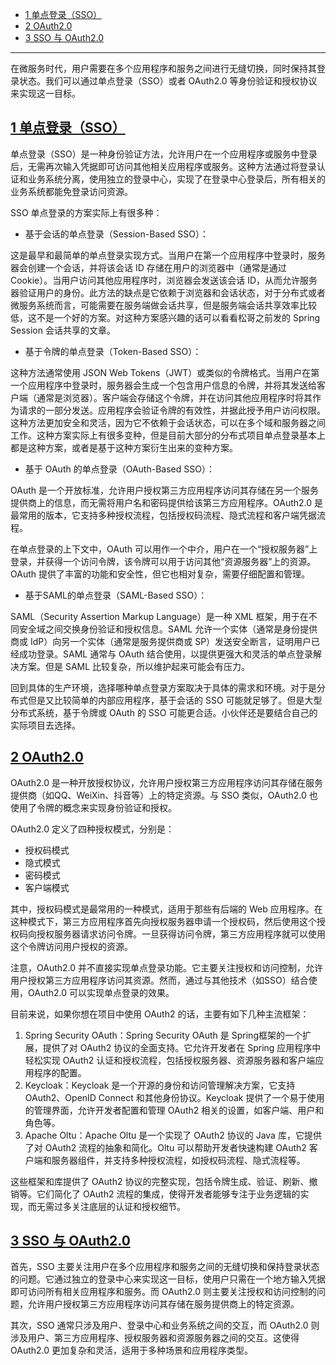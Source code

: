 - [1 单点登录（SSO）](https://mp.weixin.qq.com/s?__biz=MzUzMTA2NTU2Ng==&mid=2247487551&idx=1&sn=18f64ba49f3f0f9d8be9d1fdef8857d9&chksm=fa496f8ecd3ee698f4954c00efb80fe955ec9198fff3ef4011e331aa37f55a6a17bc8c0335a8&scene=21&token=899450012&lang=zh_CN#wechat_redirect)
- [2 OAuth2.0](https://mp.weixin.qq.com/s?__biz=MzUzMTA2NTU2Ng==&mid=2247487551&idx=1&sn=18f64ba49f3f0f9d8be9d1fdef8857d9&chksm=fa496f8ecd3ee698f4954c00efb80fe955ec9198fff3ef4011e331aa37f55a6a17bc8c0335a8&scene=21&token=899450012&lang=zh_CN#wechat_redirect)
- [3 SSO 与 OAuth2.0](https://mp.weixin.qq.com/s?__biz=MzUzMTA2NTU2Ng==&mid=2247487551&idx=1&sn=18f64ba49f3f0f9d8be9d1fdef8857d9&chksm=fa496f8ecd3ee698f4954c00efb80fe955ec9198fff3ef4011e331aa37f55a6a17bc8c0335a8&scene=21&token=899450012&lang=zh_CN#wechat_redirect)

------

在微服务时代，用户需要在多个应用程序和服务之间进行无缝切换，同时保持其登录状态。我们可以通过单点登录（SSO）或者 OAuth2.0 等身份验证和授权协议来实现这一目标。

## **[1 单点登录（SSO）](https://mp.weixin.qq.com/s?__biz=MzUzMTA2NTU2Ng==&mid=2247487551&idx=1&sn=18f64ba49f3f0f9d8be9d1fdef8857d9&scene=21#wechat_redirect)**

单点登录（SSO）是一种身份验证方法，允许用户在一个应用程序或服务中登录后，无需再次输入凭据即可访问其他相关应用程序或服务。这种方法通过将登录认证和业务系统分离，使用独立的登录中心，实现了在登录中心登录后，所有相关的业务系统都能免登录访问资源。

SSO 单点登录的方案实际上有很多种：

- 基于会话的单点登录（Session-Based SSO）：

这是最早和最简单的单点登录实现方式。当用户在第一个应用程序中登录时，服务器会创建一个会话，并将该会话 ID 存储在用户的浏览器中（通常是通过 Cookie）。当用户访问其他应用程序时，浏览器会发送该会话 ID，从而允许服务器验证用户的身份。此方法的缺点是它依赖于浏览器和会话状态，对于分布式或者微服务系统而言，可能需要在服务端做会话共享，但是服务端会话共享效率比较低，这不是一个好的方案。对这种方案感兴趣的话可以看看松哥之前发的 Spring Session 会话共享的文章。

- 基于令牌的单点登录（Token-Based SSO）：

这种方法通常使用 JSON Web Tokens（JWT）或类似的令牌格式。当用户在第一个应用程序中登录时，服务器会生成一个包含用户信息的令牌，并将其发送给客户端（通常是浏览器）。客户端会存储这个令牌，并在访问其他应用程序时将其作为请求的一部分发送。应用程序会验证令牌的有效性，并据此授予用户访问权限。这种方法更加安全和灵活，因为它不依赖于会话状态，可以在多个域和服务器之间工作。这种方案实际上有很多变种，但是目前大部分的分布式项目单点登录基本上都是这种方案，或者是基于这种方案衍生出来的变种方案。

- 基于 OAuth 的单点登录（OAuth-Based SSO）：

OAuth 是一个开放标准，允许用户授权第三方应用程序访问其存储在另一个服务提供商上的信息，而无需将用户名和密码提供给该第三方应用程序。OAuth2.0 是最常用的版本，它支持多种授权流程，包括授权码流程、隐式流程和客户端凭据流程。

在单点登录的上下文中，OAuth 可以用作一个中介，用户在一个“授权服务器”上登录，并获得一个访问令牌，该令牌可以用于访问其他“资源服务器”上的资源。OAuth 提供了丰富的功能和安全性，但它也相对复杂，需要仔细配置和管理。

- 基于SAML的单点登录（SAML-Based SSO）：

SAML（Security Assertion Markup Language）是一种 XML 框架，用于在不同安全域之间交换身份验证和授权信息。SAML 允许一个实体（通常是身份提供商或 IdP）向另一个实体（通常是服务提供商或 SP）发送安全断言，证明用户已经成功登录。SAML 通常与 OAuth 结合使用，以提供更强大和灵活的单点登录解决方案。但是 SAML 比较复杂，所以维护起来可能会有压力。

回到具体的生产环境，选择哪种单点登录方案取决于具体的需求和环境。对于是分布式但是又比较简单的内部应用程序，基于会话的 SSO 可能就足够了。但是大型分布式系统，基于令牌或 OAuth 的 SSO 可能更合适。小伙伴还是要结合自己的实际项目去选择。



## **[2 OAuth2.0](https://mp.weixin.qq.com/s?__biz=MzUzMTA2NTU2Ng==&mid=2247487551&idx=1&sn=18f64ba49f3f0f9d8be9d1fdef8857d9&scene=21#wechat_redirect)**

OAuth2.0 是一种开放授权协议，允许用户授权第三方应用程序访问其存储在服务提供商（如QQ、WeiXin、抖音等）上的特定资源。与 SSO 类似，OAuth2.0 也使用了令牌的概念来实现身份验证和授权。

OAuth2.0 定义了四种授权模式，分别是：

- 授权码模式
- 隐式模式
- 密码模式
- 客户端模式

其中，授权码模式是最常用的一种模式，适用于那些有后端的 Web 应用程序。在这种模式下，第三方应用程序首先向授权服务器申请一个授权码，然后使用这个授权码向授权服务器请求访问令牌。一旦获得访问令牌，第三方应用程序就可以使用这个令牌访问用户授权的资源。

注意，OAuth2.0 并不直接实现单点登录功能。它主要关注授权和访问控制，允许用户授权第三方应用程序访问其资源。然而，通过与其他技术（如SSO）结合使用，OAuth2.0 可以实现单点登录的效果。

目前来说，如果你想在项目中使用 OAuth2 的话，主要有如下几种主流框架：

1. Spring Security OAuth：Spring Security OAuth 是 Spring框架的一个扩展，提供了对 OAuth2 协议的全面支持。它允许开发者在 Spring 应用程序中轻松实现 OAuth2 认证和授权流程，包括授权服务器、资源服务器和客户端应用程序的配置。
2. Keycloak：Keycloak 是一个开源的身份和访问管理解决方案，它支持 OAuth2、OpenID Connect 和其他身份协议。Keycloak 提供了一个易于使用的管理界面，允许开发者配置和管理 OAuth2 相关的设置，如客户端、用户和角色等。
3. Apache Oltu：Apache Oltu 是一个实现了 OAuth2 协议的 Java 库，它提供了对 OAuth2 流程的抽象和简化。Oltu 可以帮助开发者快速构建 OAuth2 客户端和服务器组件，并支持多种授权流程，如授权码流程、隐式流程等。

这些框架和库提供了 OAuth2 协议的完整实现，包括令牌生成、验证、刷新、撤销等。它们简化了 OAuth2 流程的集成，使得开发者能够专注于业务逻辑的实现，而无需过多关注底层的认证和授权细节。



## **[3 SSO 与 OAuth2.0](https://mp.weixin.qq.com/s?__biz=MzUzMTA2NTU2Ng==&mid=2247487551&idx=1&sn=18f64ba49f3f0f9d8be9d1fdef8857d9&scene=21#wechat_redirect)**

首先，SSO 主要关注用户在多个应用程序和服务之间的无缝切换和保持登录状态的问题。它通过独立的登录中心来实现这一目标，使用户只需在一个地方输入凭据即可访问所有相关应用程序和服务。而 OAuth2.0 则主要关注授权和访问控制的问题，允许用户授权第三方应用程序访问其存储在服务提供商上的特定资源。

其次，SSO 通常只涉及用户、登录中心和业务系统之间的交互，而 OAuth2.0 则涉及用户、第三方应用程序、授权服务器和资源服务器之间的交互。这使得 OAuth2.0 更加复杂和灵活，适用于多种场景和应用程序类型。